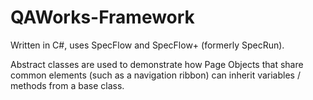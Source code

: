 # QAWorks-Framework

Written in C#, uses SpecFlow and SpecFlow+ (formerly SpecRun).

Abstract classes are used to demonstrate how Page Objects that share common elements (such as a navigation ribbon)
can inherit variables / methods from a base class.
